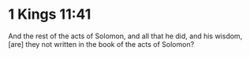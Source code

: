 # 1 Kings 11:41

And the rest of the acts of Solomon, and all that he did, and his wisdom, [are] they not written in the book of the acts of Solomon?